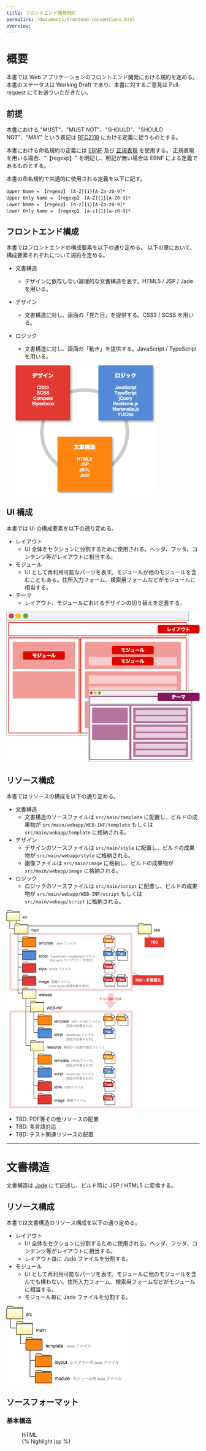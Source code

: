 ```yaml
---
title: フロントエンド開発規約
permalink: /documents/frontend-conventions.html
overview:
---
```


# 概要

本書では Web アプリケーションのフロントエンド開発における規約を定める。
本書のステータスは Working Draft であり、本書に対するご意見は Pull-request にてお送りいただきたい。

## 前提

本書における "MUST"、"MUST NOT"、"SHOULD"、"SHOULD NOT"、"MAY" という表記は [RFC2119](http://www.asahi-net.or.jp/~sd5a-ucd/rfc-j/rfc-2119j.html) における定義に従うものとする。

本書における命名規約の定義には [EBNF](http://ja.wikipedia.org/wiki/EBNF) 及び [正規表現](http://ja.wikipedia.org/wiki/%E6%AD%A3%E8%A6%8F%E8%A1%A8%E7%8F%BE) を使用する。
正規表現を用いる場合、"【regexp】" を明記し、明記が無い場合は EBNF による定義であるものとする。

本書の命名規約で共通的に使用される定義を以下に記す。

```ebnf
Upper Name = 【regexp】 [A-Z]{1}[A-Za-z0-9]*
Upper Only Name = 【regexp】 [A-Z]{1}[A-Z0-9]*
Lower Name = 【regexp】 [a-z]{1}[A-Za-z0-9]*
Lower Only Name = 【regexp】 [a-z]{1}[a-z0-9]*
```

## フロントエンド構成

本書ではフロントエンドの構成要素を以下の通り定める。
以下の章において、構成要素それぞれについて規約を定める。

* 文書構造
  * デザインに依存しない論理的な文書構造を表す。HTML5 / JSP / Jade を用いる。
* デザイン
  * 文書構造に対し、画面の「見た目」を提供する。CSS3 / SCSS を用いる。
* ロジック
  * 文書構造に対し、画面の「動き」を提供する。JavaScript / TypeScript を用いる。

  ![フロントエンド構成](./frontend-conventions/frontend-structure.png)

## UI 構成

本書では UI の構成要素を以下の通り定める。

* レイアウト
  * UI 全体をセクションに分割するために使用される。ヘッダ、フッタ、コンテンツ等がレイアウトに相当する。
* モジュール
  * UI として再利用可能なパーツを表す。モジュールが他のモジュールを含むこともある。住所入力フォーム、検索用フォームなどがモジュールに相当する。
* テーマ
  * レイアウト、モジュールにおけるデザインの切り替えを定義する。

![UI 構成要素](./frontend-conventions/ui-element.png)

## リソース構成

本書ではリソースの構成を以下の通り定める。

* 文書構造
  * 文書構造のソースファイルは `src/main/template` に配置し、ビルドの成果物が `src/main/webapp/WEB-INF/template` もしくは `src/main/webapp/template` に格納される。
* デザイン
  * デザインのソースファイルは `src/main/style` に配置し、ビルドの成果物が `src/main/webapp/style` に格納される。
  * 画像ファイルは `src/main/image` に格納し、ビルドの成果物が `src/main/webapp/image` に格納される。
* ロジック
  * ロジックのソースファイルは `src/main/script` に配置し、ビルドの成果物が `src/main/webapp/WEB-INF/script` もしくは `src/main/webapp/script` に格納される。

![リソース構成](./frontend-conventions/frontend-directory-structure.png)

* TBD: PDF等その他リソースの配置
* TBD: 多言語対応
* TBD: テスト関連リソースの配置

-------------------------------------------------------------------------
# 文書構造

文書構造は [Jade](http://jade-lang.com/) にて記述し、ビルド時に JSP / HTML5 に変換する。

## リソース構成

本書では文書構造のリソース構成を以下の通り定める。

* レイアウト
  * UI 全体をセクションに分割するために使用される。ヘッダ、フッタ、コンテンツ等がレイアウトに相当する。
  * レイアウト毎に Jade ファイルを分割する。
* モジュール
  * UI として再利用可能なパーツを表す。モジュールに他のモジュールを含んでも構わない。住所入力フォーム、検索用フォームなどがモジュールに相当する。
  * モジュール毎に Jade ファイルを分割する。

![文書構造リソース構成](./frontend-conventions/dom-directory-structure.png)

## ソースフォーマット

### 基本構造

<figure><figcaption>HTML</figcaption>{% highlight jsp %}
<!DOCTYPE html>
<html lang="ja">
<head>
  <meta charset="UTF-8">
  <link /><!-- CSS 読み込み -->
</head>
<body>
  <section /><!-- レイアウト -->
  <script /><!-- JavaScript 読み込み -->
</body>
</html>
{% endhighlight %}</figure>

<figure><figcaption>JSP</figcaption>{% highlight jsp %}
<%@ page contentType="text/html; charset=UTF-8" %>
<%@ taglib uri="http://java.sun.com/jsp/jstl/core" prefix="c" %>
<%@ taglib uri="http://java.sun.com/jsp/jstl/functions" prefix="f" %>
<!DOCTYPE html>
<html lang="ja">
<head>
  <meta charset="UTF-8">
  <link /><!-- CSS 読み込み -->
</head>
<body>
  <section /><!-- レイアウト -->
  <script /><!-- JavaScript 読み込み -->
</body>
</html>
{% endhighlight %}</figure>

<figure><figcaption>Jade</figcaption>{% highlight jade %}
|<%@ page contentType="text/html; charset=UTF-8" %>
|<%@ taglib uri="http://java.sun.com/jsp/jstl/core" prefix="c" %>
|<%@ taglib uri="http://java.sun.com/jsp/jstl/functions" prefix="f" %>

DOCTYPE html
html(lang="ja")
  head
    meta(charset="UTF-8")
    link //- CSS 読み込み
  body
    section //- レイアウト
    script //- JavaScript 読み込み
{% endhighlight %}</figure>

### Jade ソースフォーマット

| フォーマット         | 設定値                            |
| ------------------ | -------------------------------- |
| 文字エンコーディング   | UTF-8 (No BOM)                   |
| 改行コード           | LF                               |
| 最終行              | new line                         |
| インデント           | 2 spaces (Tab を使用してはならない)  |
| 1行の文字数          | 140                              |
| HTMLエレメント名     | lower case                       |
| HTML属性名          | lower case                       |
| HTML属性値クオート    | double quotation (")             |

### Jade ドキュメンテーションコメント

TBD:

### Jade インラインコメント

コメントは JSP / HTML5 に出力されない形式を使用する。
JSP / HTML5 に出力するコメントは最小限に止める。

```jade
//- will not output within markup
```

### Jade TODO コメント

TODO コメントはインラインコメント同様の形式を使用し、"TODO:" キーワードを明記する。"TODO:" 以外のキーワードを使用してはならない。
必ず「いつ、誰が記載した TODO か」「何故、何が TODO か」「いつ解消予定か」を記載すること。

```jade
//-TODO: [2015/01/01〜2015/01/31 Takahashi] 仕様調整中のためメッセージのデータ構造が暫定。
```

## 命名規約

### Jade ファイル名

Jade ファイル名は lower-hyphen-notation の名詞句とし、".jade" 拡張子を付与する。

```ebnf
Jade File Name = Lower Only Name, { "-", Lower Only Name }
```

### Jade メソッド名

Jade メソッド名は lowerCamelNotation の動詞句 (名詞句もしくは副詞句を続けて良い) とする。

```ebnf
Jade Method Name = Lower Name
```

### Jade 変数名

Jade 変数名は lowerCamelNotation の名詞句とする。
但し、慣習的名称(ループカウンターにおける "i"、"j" 等)は許可する。

```ebnf
Jade Variable Name = Lower Name
```

## コーディング規約

### Class の記載

デザインをマルチクラスにて実現するため、クラスセレクターは属性として指定する(MUST)。

```jade
//- GOOD
div(class="menu-item")
//- BAD
div.menu-item
```

### インラインスタイル記述を禁止

CSS を HTML 内にインラインで記載することを禁止とする(MUST NOT)。

```html
<!-- BAD -->
<style>
  .message {}
</style>

<!-- BAD -->
<div style="color: red;"></div>
```

### インラインスクリプト記述を禁止

HTML に JavaScript を記載してはならない(MUST NOT)。
また、JSP に Scriptlet を記載してはならない(MUST NOT)。

```html
<!-- BAD -->
<div onclick="javascript:alert('hello javascript!');" />
<script type="text/javascript">
  alert("hello javascript!");
</script>
```

```jsp
<%-- BAD --%>
<%= message.title %>
<% out.print(message.body); %>
<%! public int getSomething() { return null; } %>
```

### include の使用

include の使用が必要な場合、可能な限り Jade の include や mixin を使用する(SHOULD)。
JSP の `<jsp:include />` や `<%@ include />` は可能な限り使用しない。

### anchor 先のスキーム指定の禁止

anchor タグの href 要素にてスキームを指定してはならない(SHOULD)。
但し、明示的にスキームを切り替える場合を除く。

```html
<!-- GOOD -->
<a href="//www.codeya.co.jp"></a>
<!-- BAD -->
<a href="http://www.codeya.co.jp"></a>
```

-------------------------------------------------------------------------
# デザイン

デザインは [SCSS](http://sass-lang.com/) にて記述し、ビルド時に CSS3 に変換する。
フレームワークとして [Compass](http://compass-style.org/) を採用する。

## リソース構成

本書ではデザインのリソース構成を以下の通り定める。

* ベース
  * Element のデフォルトスタイルを定義する。また、複数の SCSS にて共通的に使用される変数を定義する。
  * ベースではIDセレクター、クラスセレクターを使用してはならない。
* レイアウト
  * UI 全体をセクションに分割するために使用される。ヘッダ、フッタ、コンテンツ等がレイアウトに相当する。
  * レイアウト毎に SCSS ファイルを分割する。
* モジュール
  * UI として再利用可能なパーツを表す。モジュールに他のモジュールを含んでも構わない。住所入力フォーム、検索用フォームなどがモジュールに相当する。
  * モジュール毎に SCSS ファイルを分割する。
* テーマ
  * レイアウト、モジュールにおけるデザインの切り替えを定義する。
  * テーマ毎に SCSS ファイルを分割する。

![デザインリソース構成](./frontend-conventions/design-directory-structure.png)

## ソースフォーマット

### 基本構造

```css
.message {
  color: #000000;
  background-color: #FFFFFF;
  -moz-box-shadow: 3px 0px 5px rgba(0, 0, 0, 0.05);
  -webkit-box-shadow: 3px 0px 5px rgba(0, 0, 0, 0.05);
  box-shadow: 3px 0px 5px rgba(0, 0, 0, 0.05);
}
.message--warning {
  color: #FF0000;
  background-color: #FFDDDD;
}
```

```scss
$shadow-color: #000000;

.message {
  color: #000000;
  background-color: #FFFFFF;
  @include single-box-shadow(3px, 0px, 5px, null, $shadow-color, null)
}
.message--warning {
  color: #FF0000;
  background-color: #FFDDDD;
}
```

### SCSS ファイルフォーマット

| フォーマット         | 設定値                            |
| ------------------ | -------------------------------- |
| 文字エンコーディング   | UTF-8 (No BOM)                   |
| 改行コード           | LF                               |
| 最終行              | new line                         |
| インデント           | 2 spaces (Tab を使用してはならない)  |
| 1行の文字数          | 140                              |
| CSS属性名           | lower case                       |
| CSS属性値(色指定)    | upper case                       |

### SCSS ドキュメンテーションコメント

[Styledocco](http://jacobrask.github.io/styledocco/) 形式のドキュメンテーションコメントを記載する。

{% highlight scss %}
/*
# メッセージ表示

メッセージを表示する。
メッセージのレベルを `.message-error`、`.message-warning`、`.message-info` にて指定する。

```
<div class="message message-error">メッセージ</div>
```
*/
.message {

}
{% endhighlight %}

### SCSS インラインコメント

コメントは CSS3 に出力されない形式を使用する。
CSS3 に出力するコメントは最小限に止める。

```scss
// will not output within markup
```

### SCSS TODO コメント

TODO コメントはインラインコメント同様の形式を使用し、"TODO:" キーワードを明記する。"TODO:" 以外のキーワードを使用してはならない。
必ず「いつ、誰が記載した TODO か」「何故、何が TODO か」「いつ解消予定か」を記載すること。

```scss
//TODO: [2015/01/01〜2015/01/31 Takahashi] 仕様調整中のためメッセージのフォントカラーが暫定値。
```

## 命名規約

### SCSS ファイル名

SCSS ファイルは lower-hyphen-notation の名詞句とし、".scss" 拡張子を付与する。

```ebnf
SCSS File Name = Lower Only Name, { "-", Lower Only Name }
```

### SCSS レイアウト用クラスセレクター名

レイアウト用クラスセレクター名は UPPER_UNDESCORE_NOTATION の名詞句とする。

```ebnf
Layout Class Selector Name = Upper Only Name, { "_", Upper Only Name }
```

### SCSS モジュール用クラスセレクター名

モジュール用クラスセレクター名はモジュール名、エレメント名、モディファイヤー名から構成される。

モジュール名はモジュールの識別に使用される名称であり、 lower-hyphen-notation の名詞句とする。

エレメント名はモジュールを構成する要素の識別に使用される名称であり、 lower-hyphen-notation の名詞句とする。

モディファイヤー名はモジュールのバリエーションを示す名称であり、 lower の名詞句もしくは副詞句とする。
モディファイヤーの中でモジュールの状態を示すものをステートと呼び、ステート名は "is-" 接頭辞を持つ副詞句とする。
例) "is-active", "is-collapsed", "is-hidden", "is-visible", "is-draggable"

```ebnf
Module Class Selector Name = Module Name, [ "__", Element Name ], [ "--", Modifier Name ]
Module Name = Lower Only Name, { "-", Lower Only Name }
Element Name = Lower Only Name, { "-", Lower Only Name }
Modifier Name = Lower Only Name | State Name
State Name = "is-", Lower Only Name
```

### SCSS テーマ用クラスセレクター名

TBD:

### SCSS mixin 名

SCSS mixin 名は lowerCamelNotation の名詞句とする。

### SCSS mixin 引数名

SCSS mixin 引数名は lowerCamelNotation の名詞句とする。

### SCSS 変数名

SCSS 変数名は変数のターゲットとなるレイアウト名もしくはモジュール名と属性名から構成される。

属性名は一般的に CSS の属性名 ("background-color", "font-size" 等) を指定するが、それ以外の文字列を指定する場合は lower-hyphen-notation の名詞句とする。

```ebnf
SCSS Variable Name = [ SCSS Variable Target Name, "_" ], Attribute Name
SCSS Variable Target Name = Layout Class Selector Name | Module Class Selector Name
Attribute Name = Lower Only Name { "-", Lower Only Name }
```

## コーディング規約

### マルチクラスによるデザイン管理

単一エレメントに対し、複数クラスの適用を許可する。

```html
<!-- OK -->
<div class="message message--warning"></div>
```

### ID セレクターの禁止

ID セレクターを使用してはならない(MUST NOT)。

### 子孫セレクターの使用制限

同一モジュール内を除き、子孫セレクターを使用してはならない(SHOULD NOT)。

### 要素セレクターの禁止

ベースを除き、要素セレクターを使用してはならない(MUST NOT)。

### !important の使用制限

ステートを除き、`!important` を使用してはならない(MUST NOT)。

```css
// OK
.tab--is-active {
  color: red!important;
}
// BAD
.tab {
  color: red!important;
}
```

### @extends の使用制限

同一モジュール内を除き、@extends を使用してはならない(SHOULD NOT)。

### JavaScript にて表示制御を行わない

表示の変更を行う場合、CSS にて定義し JavaScript によるクラスセレクターの追加/削除にて制御する(MUST)。

<figure><figcaption>CSS</figcaption>{% highlight css %}
.panel {
  visibility: hidden;
}
.panel--is-visible {
  visibility: visible;
}
{% endhighlight %}</figure>

<figure><figcaption>JavaScript</figcaption>{% highlight javascript %}
// GOOD
$('.panel').addClass('panel--is-visible');
$('.panel').removeClass('panel--is-visible');

// BAD
$('.panel').show();
$('.panel').hide();
{% endhighlight %}</figure>

### url のスキーム指定の禁止

url() にてスキームを指定してはならない(MUST)。

```html
<!-- GOOD -->
.panel {
  background: url(//www.codeya.co.jp/images/panel);
}
<!-- BAD -->
.panel {
  background: url(http://www.codeya.co.jp/images/panel);
}
```

TBD: IE での挙動を調査(スキームを指定しない場合リクエストが2回発行されるとの情報アリ)

--------------------------------------------------------------------------------
# ロジック

ロジックは [TypeScript](http://www.typescriptlang.org/) にて記述し、ビルド時に JavaScript に変換する。
フレームワークとして [Backbone.js](http://backbonejs.org/) 及び [Marionette.js](http://marionettejs.com/) を採用する。

## リソース構成

本書ではロジックのリソース構成を以下の通り定める。

TBD:

## ソースフォーマット

### 基本構造

### TypeScript ファイルフォーマット

| フォーマット         | 設定値                            |
| ------------------ | -------------------------------- |
| 文字エンコーディング   | UTF-8 (No BOM)                   |
| 改行コード           | LF                               |
| 最終行              | new line                         |
| インデント           | 4 spaces (Tab を使用してはならない)  |
| 1行の文字数          | 140                              |

### TypeScript ドキュメンテーションコメント

[YUIDoc](http://yui.github.io/yuidoc/) 形式のドキュメンテーションコメントを記載する。

```javascript
/**
 * @namespace Resources
 */
module Resources {

  /**
   * @class ErrorMessage
   * @extends Resources.Abstract
   * @constructor
   * @param {any} param
   */
  class ErrorMessage extends Message {

    /**
     * error
     *
     * @type string
     * @property error
     */
    private error:string;

    /**
     * @constructor
     * @param {string} title
     * @param {string} message
     * @param {string} error
     */
    constructor(title:string, message:string, error:string) {
      super(title, message);
      this.error = error;
    }

    /**
     * @method getError
     * @return {string} error
     */
    function getError() : string {
      return this.error;
    }
  }
}
```

### TypeScript インラインコメント

必要に応じ、ラインコメントとブロックコメントを使用する。

```javascript
// GOOD
/* GOOD */
```

### TypeScript TODO コメント

TODO コメントはインラインコメント同様の形式を使用し、"TODO:" キーワードを明記する。"TODO:" 以外のキーワードを使用してはならない。
必ず「いつ、誰が記載した TODO か」「何故、何が TODO か」「いつ解消予定か」を記載すること。

```javascript
//TODO: [2015/01/01〜2015/01/31 Takahashi] 仕様調整中のため計算ロジック未実装。
```

## 命名規約

### TypeScript ファイル名

TypeScript ファイルは lower-hyphen-notation の名詞句とし、".ts" 拡張子を付与する。

```ebnf
TypeScript File Name = Lower Only Name, { "-", Lower Only Name }
```

### TypeScript モジュール名

TypeScript モジュール名は UpperCamelNotation の名詞句とする。

```ebnf
TypeScript Module Name = Upper Name
```

### TypeScript クラス名、TypeScript インタフェース名

TypeScript クラス名、TypeScript インタフェース名は UpperCamelNotation の名詞句とする。

```ebnf
TypeScript Class Name = Upper Name
```

### TypeScript メソッド名

TypeScript メソッド名は lowerCamelNotation の動詞句 (名詞句もしくは副詞句を続けて良い) とする。

```ebnf
TypeScript Method Name = Lower Name
```

### TypeScript 変数名

TypeScript 変数名は lowerCamelNotation の名詞句とする。
但し、慣習的名称(ループカウンターにおける "i"、"j" 等)は許可する。

```ebnf
TypeScript Variable Name = Lower Name
```

## コーディング規約

### メソッドの戻り値の型を指定する

メソッドの戻り値の型を明示しなければならない(MUST)。

```javascript
// GOOD
function getMessage(): string { return this.message; }
// BAD
function getMessage() { return this.message; }
```

### 変数の型は必要な場合にのみ指定する

変数の型は変数定義時に明確にならない場合にのみ指定する(SHOULD)。

```javascript
// GOOD
var str = "文字列";
var num : number;

// BAD
var bol : boolean = true;
```

### ブロック

制御構文におけるブロックの波括弧を省略してはならない(MUST NOT)。

```javascript
// GOOD
if(isActive) {
  this.doSomething();
}
// BAD
if(isActive)
this.doSomething();
// BAD
if(isActive) this.doSomething();
```

### 比較演算子

`==`、`!=` の使用は必要最低限とし、可能な限り `===`、`!==` を用いる(SHOULD)。

### eval の禁止

eval 関数を使用してはならない(MUST NOT)。

### with の禁止

with 制御文を使用してはならない(MUST NOT)。

### 配列には Array<type> を使用する

配列を使用する場合、`Array<type>` を使用しなければならない(SHOULD)。

```javascript
// GOOD
Array<type>

// BAD
type[]
```
